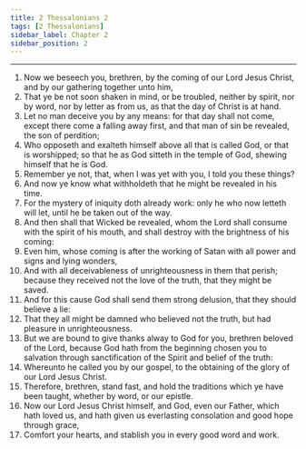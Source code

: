 ```yaml
---
title: 2 Thessalonians 2
tags: [2 Thessalonians]
sidebar_label: Chapter 2
sidebar_position: 2
---
```


---
1. Now we beseech you, brethren, by the coming of our Lord Jesus Christ, and by our gathering together unto him,
2. That ye be not soon shaken in mind, or be troubled, neither by spirit, nor by word, nor by letter as from us, as that the day of Christ is at hand.
3. Let no man deceive you by any means: for that day shall not come, except there come a falling away first, and that man of sin be revealed, the son of perdition;
4. Who opposeth and exalteth himself above all that is called God, or that is worshipped; so that he as God sitteth in the temple of God, shewing himself that he is God.
5. Remember ye not, that, when I was yet with you, I told you these things?
6. And now ye know what withholdeth that he might be revealed in his time.
7. For the mystery of iniquity doth already work: only he who now letteth will let, until he be taken out of the way.
8. And then shall that Wicked be revealed, whom the Lord shall consume with the spirit of his mouth, and shall destroy with the brightness of his coming:
9. Even him, whose coming is after the working of Satan with all power and signs and lying wonders,
10. And with all deceivableness of unrighteousness in them that perish; because they received not the love of the truth, that they might be saved.
11. And for this cause God shall send them strong delusion, that they should believe a lie:
12. That they all might be damned who believed not the truth, but had pleasure in unrighteousness.
13. But we are bound to give thanks alway to God for you, brethren beloved of the Lord, because God hath from the beginning chosen you to salvation through sanctification of the Spirit and belief of the truth:
14. Whereunto he called you by our gospel, to the obtaining of the glory of our Lord Jesus Christ.
15. Therefore, brethren, stand fast, and hold the traditions which ye have been taught, whether by word, or our epistle.
16. Now our Lord Jesus Christ himself, and God, even our Father, which hath loved us, and hath given us everlasting consolation and good hope through grace,
17. Comfort your hearts, and stablish you in every good word and work.
